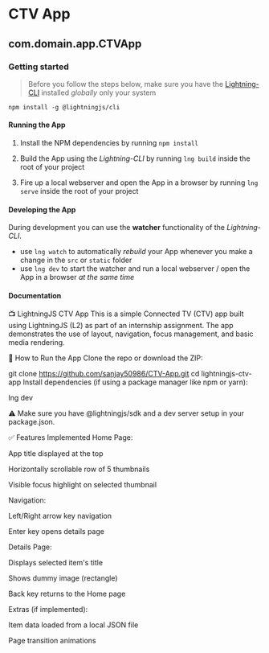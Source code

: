 # CTV App

## com.domain.app.CTVApp

### Getting started

> Before you follow the steps below, make sure you have the
[Lightning-CLI](https://rdkcentral.github.io/Lightning-CLI/#/) installed _globally_ only your system

```
npm install -g @lightningjs/cli
```

#### Running the App

1. Install the NPM dependencies by running `npm install`

2. Build the App using the _Lightning-CLI_ by running `lng build` inside the root of your project

3. Fire up a local webserver and open the App in a browser by running `lng serve` inside the root of your project

#### Developing the App

During development you can use the **watcher** functionality of the _Lightning-CLI_.

- use `lng watch` to automatically _rebuild_ your App whenever you make a change in the `src` or  `static` folder
- use `lng dev` to start the watcher and run a local webserver / open the App in a browser _at the same time_

#### Documentation

📺 LightningJS CTV App
This is a simple Connected TV (CTV) app built using LightningJS (L2) as part of an internship assignment. The app demonstrates the use of layout, navigation, focus management, and basic media rendering.

🚀 How to Run the App
Clone the repo or download the ZIP:


git clone https://github.com/sanjay50986/CTV-App.git
cd lightningjs-ctv-app
Install dependencies (if using a package manager like npm or yarn):

lng dev

⚠️ Make sure you have @lightningjs/sdk and a dev server setup in your package.json.

✅ Features Implemented
Home Page:

App title displayed at the top

Horizontally scrollable row of 5 thumbnails

Visible focus highlight on selected thumbnail

Navigation:

Left/Right arrow key navigation

Enter key opens details page

Details Page:

Displays selected item's title

Shows dummy image (rectangle)

Back key returns to the Home page

Extras (if implemented):

Item data loaded from a local JSON file

Page transition animations

